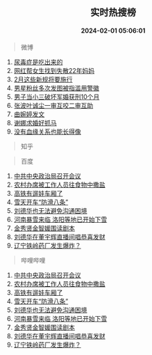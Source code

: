 <div align="center"><h2>实时热搜榜</h2><h4>2024-02-01 05:06:01</h4></div>

> 微博  

1. [尿毒症是吃出来的](https://s.weibo.com/weibo?q=%23%E5%B0%BF%E6%AF%92%E7%97%87%E6%98%AF%E5%90%83%E5%87%BA%E6%9D%A5%E7%9A%84%23&t=31&band_rank=1&Refer=top)<br />
2. [网红帮女生找到失散22年妈妈](https://s.weibo.com/weibo?q=%23%E7%BD%91%E7%BA%A2%E5%B8%AE%E5%A5%B3%E7%94%9F%E6%89%BE%E5%88%B0%E5%A4%B1%E6%95%A322%E5%B9%B4%E5%A6%88%E5%A6%88%23&t=31&band_rank=2&Refer=top)<br />
3. [2月这些新规将要施行](https://s.weibo.com/weibo?q=%232%E6%9C%88%E8%BF%99%E4%BA%9B%E6%96%B0%E8%A7%84%E5%B0%86%E8%A6%81%E6%96%BD%E8%A1%8C%23&t=31&band_rank=3&Refer=top)<br />
4. [男星粉丝多次发图被指滥用警徽](https://s.weibo.com/weibo?q=%23%E7%94%B7%E6%98%9F%E7%B2%89%E4%B8%9D%E5%A4%9A%E6%AC%A1%E5%8F%91%E5%9B%BE%E8%A2%AB%E6%8C%87%E6%BB%A5%E7%94%A8%E8%AD%A6%E5%BE%BD%23&t=31&band_rank=4&Refer=top)<br />
5. [男子当小三破坏军婚获刑10个月](https://s.weibo.com/weibo?q=%23%E7%94%B7%E5%AD%90%E5%BD%93%E5%B0%8F%E4%B8%89%E7%A0%B4%E5%9D%8F%E5%86%9B%E5%A9%9A%E8%8E%B7%E5%88%9110%E4%B8%AA%E6%9C%88%23&t=31&band_rank=5&Refer=top)<br />
6. [张波叶诚尘一审互咬二审互助](https://s.weibo.com/weibo?q=%23%E5%BC%A0%E6%B3%A2%E5%8F%B6%E8%AF%9A%E5%B0%98%E4%B8%80%E5%AE%A1%E4%BA%92%E5%92%AC%E4%BA%8C%E5%AE%A1%E4%BA%92%E5%8A%A9%23&t=31&band_rank=6&Refer=top)<br />
7. [曲婉婷发文](https://s.weibo.com/weibo?q=%E6%9B%B2%E5%A9%89%E5%A9%B7%E5%8F%91%E6%96%87&t=31&band_rank=7&Refer=top)<br />
8. [谢娜求婚好抓马](https://s.weibo.com/weibo?q=%23%E8%B0%A2%E5%A8%9C%E6%B1%82%E5%A9%9A%E5%A5%BD%E6%8A%93%E9%A9%AC%23&t=31&band_rank=8&Refer=top)<br />
9. [没有血缘关系也能长得像](https://s.weibo.com/weibo?q=%E6%B2%A1%E6%9C%89%E8%A1%80%E7%BC%98%E5%85%B3%E7%B3%BB%E4%B9%9F%E8%83%BD%E9%95%BF%E5%BE%97%E5%83%8F&t=31&band_rank=9&Refer=top)<br />

> 知乎  


> 百度  

1. [中共中央政治局召开会议](https://www.baidu.com/s?wd=%E4%B8%AD%E5%85%B1%E4%B8%AD%E5%A4%AE%E6%94%BF%E6%B2%BB%E5%B1%80%E5%8F%AC%E5%BC%80%E4%BC%9A%E8%AE%AE&sa=fyb_news&rsv_dl=fyb_news)<br />
2. [农村办席被工作人员往食物中撒盐](https://www.baidu.com/s?wd=%E5%86%9C%E6%9D%91%E5%8A%9E%E5%B8%AD%E8%A2%AB%E5%B7%A5%E4%BD%9C%E4%BA%BA%E5%91%98%E5%BE%80%E9%A3%9F%E7%89%A9%E4%B8%AD%E6%92%92%E7%9B%90&sa=fyb_news&rsv_dl=fyb_news)<br />
3. [高铁有遛娃车厢了](https://www.baidu.com/s?wd=%E9%AB%98%E9%93%81%E6%9C%89%E9%81%9B%E5%A8%83%E8%BD%A6%E5%8E%A2%E4%BA%86&sa=fyb_news&rsv_dl=fyb_news)<br />
4. [雪天开车“防滑八条”](https://www.baidu.com/s?wd=%E9%9B%AA%E5%A4%A9%E5%BC%80%E8%BD%A6%E2%80%9C%E9%98%B2%E6%BB%91%E5%85%AB%E6%9D%A1%E2%80%9D&sa=fyb_news&rsv_dl=fyb_news)<br />
5. [刘德华也无法避免沟通困境](https://www.baidu.com/s?wd=%E5%88%98%E5%BE%B7%E5%8D%8E%E4%B9%9F%E6%97%A0%E6%B3%95%E9%81%BF%E5%85%8D%E6%B2%9F%E9%80%9A%E5%9B%B0%E5%A2%83&sa=fyb_news&rsv_dl=fyb_news)<br />
6. [河南暴雪来临 洛阳等地已开始下雪](https://www.baidu.com/s?wd=%E6%B2%B3%E5%8D%97%E6%9A%B4%E9%9B%AA%E6%9D%A5%E4%B8%B4+%E6%B4%9B%E9%98%B3%E7%AD%89%E5%9C%B0%E5%B7%B2%E5%BC%80%E5%A7%8B%E4%B8%8B%E9%9B%AA&sa=fyb_news&rsv_dl=fyb_news)<br />
7. [金秀贤金智媛围读剧本](https://www.baidu.com/s?wd=%E9%87%91%E7%A7%80%E8%B4%A4%E9%87%91%E6%99%BA%E5%AA%9B%E5%9B%B4%E8%AF%BB%E5%89%A7%E6%9C%AC&sa=fyb_news&rsv_dl=fyb_news)<br />
8. [刘德华在董宇辉直播间唱恭喜发财](https://www.baidu.com/s?wd=%E5%88%98%E5%BE%B7%E5%8D%8E%E5%9C%A8%E8%91%A3%E5%AE%87%E8%BE%89%E7%9B%B4%E6%92%AD%E9%97%B4%E5%94%B1%E6%81%AD%E5%96%9C%E5%8F%91%E8%B4%A2&sa=fyb_news&rsv_dl=fyb_news)<br />
9. [辽宁铁岭药厂发生爆炸？](https://www.baidu.com/s?wd=%E8%BE%BD%E5%AE%81%E9%93%81%E5%B2%AD%E8%8D%AF%E5%8E%82%E5%8F%91%E7%94%9F%E7%88%86%E7%82%B8%EF%BC%9F&sa=fyb_news&rsv_dl=fyb_news)<br />

> 哔哩哔哩  

1. [中共中央政治局召开会议](https://www.baidu.com/s?wd=%E4%B8%AD%E5%85%B1%E4%B8%AD%E5%A4%AE%E6%94%BF%E6%B2%BB%E5%B1%80%E5%8F%AC%E5%BC%80%E4%BC%9A%E8%AE%AE&sa=fyb_news&rsv_dl=fyb_news)<br />
2. [农村办席被工作人员往食物中撒盐](https://www.baidu.com/s?wd=%E5%86%9C%E6%9D%91%E5%8A%9E%E5%B8%AD%E8%A2%AB%E5%B7%A5%E4%BD%9C%E4%BA%BA%E5%91%98%E5%BE%80%E9%A3%9F%E7%89%A9%E4%B8%AD%E6%92%92%E7%9B%90&sa=fyb_news&rsv_dl=fyb_news)<br />
3. [高铁有遛娃车厢了](https://www.baidu.com/s?wd=%E9%AB%98%E9%93%81%E6%9C%89%E9%81%9B%E5%A8%83%E8%BD%A6%E5%8E%A2%E4%BA%86&sa=fyb_news&rsv_dl=fyb_news)<br />
4. [雪天开车“防滑八条”](https://www.baidu.com/s?wd=%E9%9B%AA%E5%A4%A9%E5%BC%80%E8%BD%A6%E2%80%9C%E9%98%B2%E6%BB%91%E5%85%AB%E6%9D%A1%E2%80%9D&sa=fyb_news&rsv_dl=fyb_news)<br />
5. [刘德华也无法避免沟通困境](https://www.baidu.com/s?wd=%E5%88%98%E5%BE%B7%E5%8D%8E%E4%B9%9F%E6%97%A0%E6%B3%95%E9%81%BF%E5%85%8D%E6%B2%9F%E9%80%9A%E5%9B%B0%E5%A2%83&sa=fyb_news&rsv_dl=fyb_news)<br />
6. [河南暴雪来临 洛阳等地已开始下雪](https://www.baidu.com/s?wd=%E6%B2%B3%E5%8D%97%E6%9A%B4%E9%9B%AA%E6%9D%A5%E4%B8%B4+%E6%B4%9B%E9%98%B3%E7%AD%89%E5%9C%B0%E5%B7%B2%E5%BC%80%E5%A7%8B%E4%B8%8B%E9%9B%AA&sa=fyb_news&rsv_dl=fyb_news)<br />
7. [金秀贤金智媛围读剧本](https://www.baidu.com/s?wd=%E9%87%91%E7%A7%80%E8%B4%A4%E9%87%91%E6%99%BA%E5%AA%9B%E5%9B%B4%E8%AF%BB%E5%89%A7%E6%9C%AC&sa=fyb_news&rsv_dl=fyb_news)<br />
8. [刘德华在董宇辉直播间唱恭喜发财](https://www.baidu.com/s?wd=%E5%88%98%E5%BE%B7%E5%8D%8E%E5%9C%A8%E8%91%A3%E5%AE%87%E8%BE%89%E7%9B%B4%E6%92%AD%E9%97%B4%E5%94%B1%E6%81%AD%E5%96%9C%E5%8F%91%E8%B4%A2&sa=fyb_news&rsv_dl=fyb_news)<br />
9. [辽宁铁岭药厂发生爆炸？](https://www.baidu.com/s?wd=%E8%BE%BD%E5%AE%81%E9%93%81%E5%B2%AD%E8%8D%AF%E5%8E%82%E5%8F%91%E7%94%9F%E7%88%86%E7%82%B8%EF%BC%9F&sa=fyb_news&rsv_dl=fyb_news)<br />
